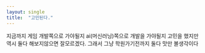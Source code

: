 ```yaml
---
layout: single
title:  "고민된다."
---
```


지금까지 게임 개발쪽으로 가야될지 
ai(머신러닝)쪽으로 개발을 가야될지 고민을 했지만 
역시 둘다 해보지않으면 잘모르겠다.
그래서 그냥 학원가기전까지 둘다 맛만 볼생각이다 
